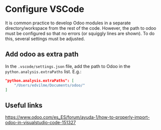 # Configure VSCode
It is common practice to develop Odoo modules in a separate directory/workspace from the rest of the code. 
However, the path to odoo must be configured so that no errors (or squiggly lines are shown). To do this, several settings must be adjusted. 

## Add odoo as extra path
In the `.vscode/settings.json` file, add the path to Odoo in the `python.analysis.extraPaths` list. E.g.:
```json
"python.analysis.extraPaths": [
    "/Users/edvilme/Documents/odoo/"
]
```

## Useful links
https://www.odoo.com/es_ES/forum/ayuda-1/how-to-properly-import-odoo-in-visualstudio-code-151327